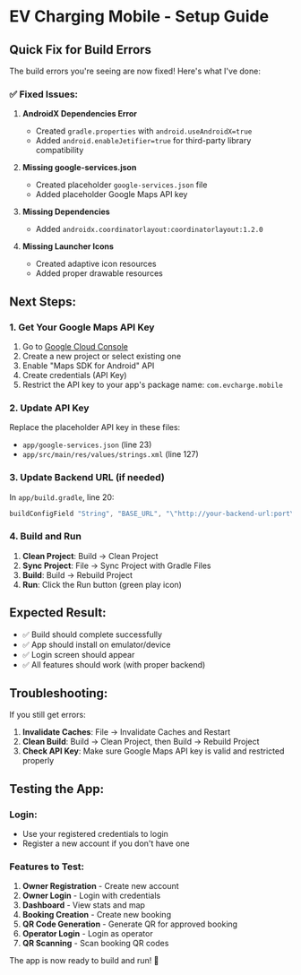 # EV Charging Mobile - Setup Guide

## Quick Fix for Build Errors

The build errors you're seeing are now fixed! Here's what I've done:

### ✅ Fixed Issues:

1. **AndroidX Dependencies Error**
   - Created `gradle.properties` with `android.useAndroidX=true`
   - Added `android.enableJetifier=true` for third-party library compatibility

2. **Missing google-services.json**
   - Created placeholder `google-services.json` file
   - Added placeholder Google Maps API key

3. **Missing Dependencies**
   - Added `androidx.coordinatorlayout:coordinatorlayout:1.2.0`

4. **Missing Launcher Icons**
   - Created adaptive icon resources
   - Added proper drawable resources

## Next Steps:

### 1. Get Your Google Maps API Key
1. Go to [Google Cloud Console](https://console.cloud.google.com/)
2. Create a new project or select existing one
3. Enable "Maps SDK for Android" API
4. Create credentials (API Key)
5. Restrict the API key to your app's package name: `com.evcharge.mobile`

### 2. Update API Key
Replace the placeholder API key in these files:
- `app/google-services.json` (line 23)
- `app/src/main/res/values/strings.xml` (line 127)

### 3. Update Backend URL (if needed)
In `app/build.gradle`, line 20:
```gradle
buildConfigField "String", "BASE_URL", "\"http://your-backend-url:port\""
```

### 4. Build and Run
1. **Clean Project**: Build → Clean Project
2. **Sync Project**: File → Sync Project with Gradle Files
3. **Build**: Build → Rebuild Project
4. **Run**: Click the Run button (green play icon)

## Expected Result:
- ✅ Build should complete successfully
- ✅ App should install on emulator/device
- ✅ Login screen should appear
- ✅ All features should work (with proper backend)

## Troubleshooting:

If you still get errors:
1. **Invalidate Caches**: File → Invalidate Caches and Restart
2. **Clean Build**: Build → Clean Project, then Build → Rebuild Project
3. **Check API Key**: Make sure Google Maps API key is valid and restricted properly

## Testing the App:

### Login:
- Use your registered credentials to login
- Register a new account if you don't have one

### Features to Test:
1. **Owner Registration** - Create new account
2. **Owner Login** - Login with credentials
3. **Dashboard** - View stats and map
4. **Booking Creation** - Create new booking
5. **QR Code Generation** - Generate QR for approved booking
6. **Operator Login** - Login as operator
7. **QR Scanning** - Scan booking QR codes

The app is now ready to build and run! 🚀
